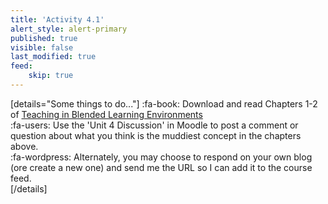 ```yaml
---
title: 'Activity 4.1'
alert_style: alert-primary
published: true
visible: false
last_modified: true
feed:
    skip: true
---
```


[details="Some things to do..."]
:fa-book: Download and read Chapters 1-2 of [Teaching in Blended Learning Environments](https://www.aupress.ca/books/120229-teaching-in-blended-learning-environments/)  
:fa-users: Use the 'Unit 4 Discussion' in Moodle to post a comment or question about what you think is the muddiest concept in the chapters above.  
:fa-wordpress: Alternately, you may choose to respond on your own blog (ore create a new one) and send me the URL so I can add it to the course feed.  
[/details]
